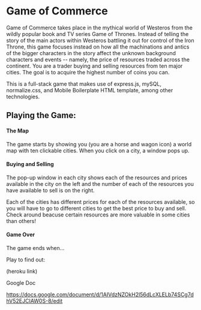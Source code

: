 # Game of Commerce

Game of Commerce takes place in the mythical world of Westeros from the wildly popular book and TV series Game of Thrones. Instead of telling the story of the main actors within Westeros battling it out for control of the Iron Throne, this game focuses instead on how all the machinations and antics of the bigger characters in the story affect the unknown background characters and events -- namely, the price of resources traded across the continent. You are a trader buying and selling resources from ten major cities. The goal is to acquire the highest number of coins you can.

This is a full-stack game that makes use of express.js, mySQL, normalize.css, and Mobile Boilerplate HTML template, among other technologies.

## Playing the Game:

#### The Map

The game starts by showing you (you are a horse and wagon icon) a world map with ten clickable cities. When you click on a city, a window pops up.

#### Buying and Selling

The pop-up window in each city shows each of the resources and prices available in the city on the left and the number of each of the resources you have available to sell is on the right.

Each of the cities has different prices for each of the resources available, so you will have to go to different cities to get the best price to buy and sell. Check around beacuse certain resources are more valuable in some cities than others!

#### Game Over

The game ends when...

Play to find out:

(heroku link)

Google Doc

https://docs.google.com/document/d/1AIVdzNZOkH2l56dLcXLELb74SCg7dhV52EJCIAW0S-8/edit
